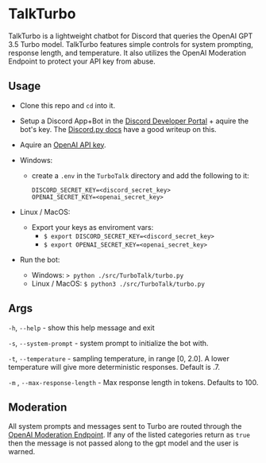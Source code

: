 # TalkTurbo

TalkTurbo is a lightweight chatbot for Discord that queries the OpenAI GPT 3.5 Turbo model.  TalkTurbo features simple controls for system prompting, response length, and temperature.  It also utilizes the OpenAI Moderation Endpoint to protect your API key from abuse. 

## Usage
- Clone this repo and `cd` into it.
- Setup a Discord App+Bot in the [Discord Developer Portal](https://discord.com/developers/docs/intro) + aquire the bot's key.  The [Discord.py docs](https://discordpy.readthedocs.io/en/stable/discord.html) have a good writeup on this.  
- Aquire an [OpenAI API key](https://platform.openai.com/account/api-keys). 
- Windows:
  - create a `.env` in the `TurboTalk` directory and add the following to it:
    ```
    DISCORD_SECRET_KEY=<discord_secret_key>
    OPENAI_SECRET_KEY=<openai_secret_key>
    ```  
- Linux / MacOS:
    - Export your keys as enviroment vars:
        - `$ export DISCORD_SECRET_KEY=<discord_secret_key>`
        - `$ export OPENAI_SECRET_KEY=<openai_secret_key>`

- Run the bot:
    - Windows: `> python ./src/TurboTalk/turbo.py`
    - Linux / MacOS: `$ python3 ./src/TurboTalk/turbo.py`

## Args

`-h`, `--help` - show this help message and exit
  
`-s`, `--system-prompt` - system prompt to initialize the bot with.
  
`-t`, `--temperature` - sampling temperature, in range [0, 2.0].  A lower temperature will give more deterministic responses.  Default is .7.

`-m` , `--max-response-length` - Max response length in tokens.  Defaults to 100.


## Moderation

All system prompts and messages sent to Turbo are routed through the [OpenAI Moderation Endpoint](https://platform.openai.com/docs/guides/moderation). If any of the listed categories return as `true` then the message is not passed along to the gpt model and the user is warned.
